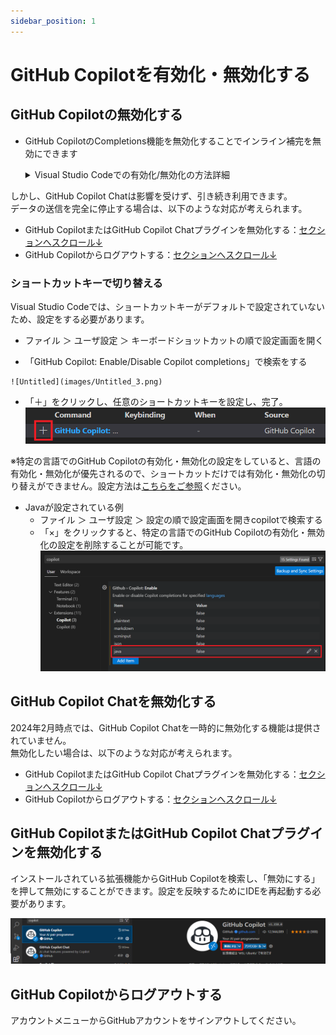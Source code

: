 ```yaml
---
sidebar_position: 1
---
```


# GitHub Copilotを有効化・無効化する

## GitHub Copilotの無効化する

- GitHub CopilotのCompletions機能を無効化することでインライン補完を無効にできます

    <details>
    <summary>Visual Studio Codeでの有効化/無効化の方法詳細</summary>
    - ウィンドウの下部パネルにある状態アイコンで有効化・無効化できます
        ![Untitled](images/Untitled.png)
    - `DisableCompletions`  をクリックすると無効化されます
        ![Untitled](images/Untitled_1.png)
    - 有効にしたい場合は、 `Enable Completions` をクリックします
        ![Untitled](images/Untitled_2.png)

    </details>

しかし、GitHub Copilot Chatは影響を受けず、引き続き利用できます。<br/>
データの送信を完全に停止する場合は、以下のような対応が考えられます。

- GitHub CopilotまたはGitHub Copilot Chatプラグインを無効化する：[セクションへスクロール↓](#github-copilotまたはgithub-copilot-chatプラグインを無効化する)
- GitHub Copilotからログアウトする：[セクションへスクロール↓](#github-copilotからログアウトする)

### ショートカットキーで切り替える

Visual Studio Codeでは、ショートカットキーがデフォルトで設定されていないため、設定をする必要があります。

- ファイル ＞ ユーザ設定 ＞ キーボードショットカットの順で設定画面を開く
<!-- textlint-disable prh -->
- 「GitHub Copilot: Enable/Disable Copilot completions」で検索をする
<!-- textlint-enable prh -->
    ![Untitled](images/Untitled_3.png)
- 「＋」をクリックし、任意のショートカットキーを設定し、完了。
    ![GitHubCopilotSettingVSCode.png](images/GitHubCopilotSettingVSCode.png)

※特定の言語でのGitHub Copilotの有効化・無効化の設定をしていると、言語の有効化・無効化が優先されるので、ショートカットだけでは有効化・無効化の切り替えができません。設定方法は[こちらをご参照](https://docs.github.com/ja/copilot/managing-copilot/configure-personal-settings/configuring-github-copilot-in-your-environment?tool=vscode#enabling-or-disabling-inline-suggestions)ください。

- Javaが設定されている例
  - ファイル ＞ ユーザ設定 ＞ 設定の順で設定画面を開きcopilotで検索する
  - 「×」をクリックすると、特定の言語でのGitHub Copilotの有効化・無効化の設定を削除することが可能です。
    ![GitHubCopilotEnableVSCode.png](images/GitHubCopilotEnableVSCode.png)

## GitHub Copilot Chatを無効化する

2024年2月時点では、GitHub Copilot Chatを一時的に無効化する機能は提供されていません。<br/>
無効化したい場合は、以下のような対応が考えられます。

- GitHub CopilotまたはGitHub Copilot Chatプラグインを無効化する：[セクションへスクロール↓](#github-copilotまたはgithub-copilot-chatプラグインを無効化する)
- GitHub Copilotからログアウトする：[セクションへスクロール↓](#github-copilotからログアウトする)

## GitHub CopilotまたはGitHub Copilot Chatプラグインを無効化する

インストールされている拡張機能からGitHub Copilotを検索し、「無効にする」を押して無効にすることができます。設定を反映するためにIDEを再起動する必要があります。

![Untitled](images/Untitled_4.png)

## GitHub Copilotからログアウトする

アカウントメニューからGitHubアカウントをサインアウトしてください。
